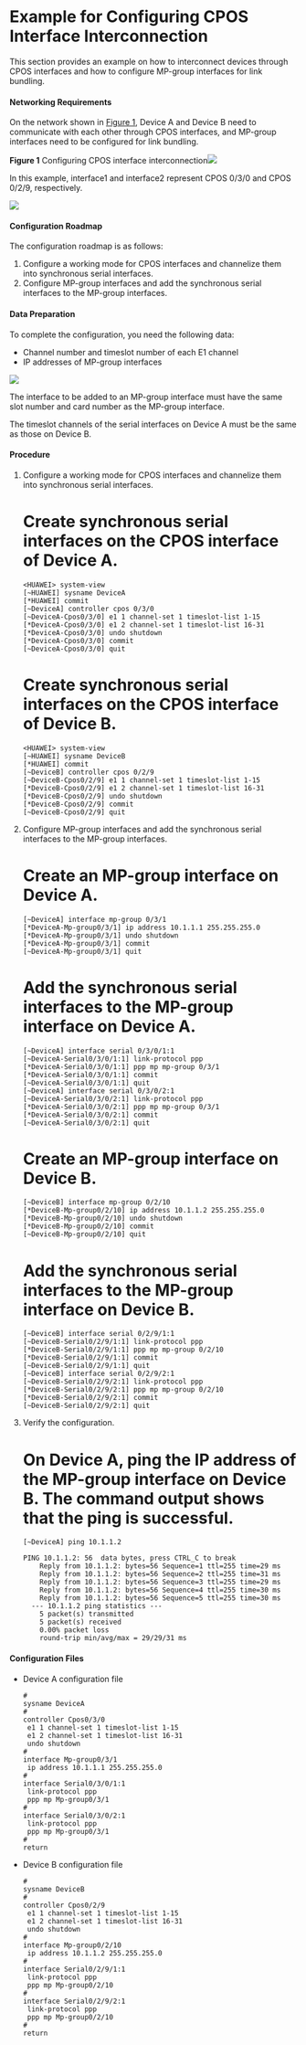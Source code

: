 Example for Configuring CPOS Interface Interconnection
======================================================

This section provides an example on how to interconnect devices through CPOS interfaces and how to configure MP-group interfaces for link bundling.

#### Networking Requirements

On the network shown in [Figure 1](#EN-US_TASK_0172364100__fig_dc_vrp_cpos_cfg_001001), Device A and Device B need to communicate with each other through CPOS interfaces, and MP-group interfaces need to be configured for link bundling.

**Figure 1** Configuring CPOS interface interconnection![](../../../../public_sys-resources/note_3.0-en-us.png) 

In this example, interface1 and interface2 represent CPOS 0/3/0 and CPOS 0/2/9, respectively.


  
![](images/fig_dc_ne_cpos_cfg_001001.png)

#### Configuration Roadmap

The configuration roadmap is as follows:

1. Configure a working mode for CPOS interfaces and channelize them into synchronous serial interfaces.
2. Configure MP-group interfaces and add the synchronous serial interfaces to the MP-group interfaces.

#### Data Preparation

To complete the configuration, you need the following data:

* Channel number and timeslot number of each E1 channel
* IP addresses of MP-group interfaces

![](../../../../public_sys-resources/note_3.0-en-us.png) 

The interface to be added to an MP-group interface must have the same slot number and card number as the MP-group interface.

The timeslot channels of the serial interfaces on Device A must be the same as those on Device B.



#### Procedure

1. Configure a working mode for CPOS interfaces and channelize them into synchronous serial interfaces.
   
   
   
   # Create synchronous serial interfaces on the CPOS interface of Device A.
   
   ```
   <HUAWEI> system-view
   [~HUAWEI] sysname DeviceA
   [*HUAWEI] commit
   [~DeviceA] controller cpos 0/3/0
   [~DeviceA-Cpos0/3/0] e1 1 channel-set 1 timeslot-list 1-15
   [*DeviceA-Cpos0/3/0] e1 2 channel-set 1 timeslot-list 16-31
   [*DeviceA-Cpos0/3/0] undo shutdown
   [*DeviceA-Cpos0/3/0] commit
   [~DeviceA-Cpos0/3/0] quit
   ```
   
   # Create synchronous serial interfaces on the CPOS interface of Device B.
   
   ```
   <HUAWEI> system-view
   [~HUAWEI] sysname DeviceB
   [*HUAWEI] commit
   [~DeviceB] controller cpos 0/2/9
   [~DeviceB-Cpos0/2/9] e1 1 channel-set 1 timeslot-list 1-15
   [*DeviceB-Cpos0/2/9] e1 2 channel-set 1 timeslot-list 16-31
   [*DeviceB-Cpos0/2/9] undo shutdown
   [*DeviceB-Cpos0/2/9] commit
   [~DeviceB-Cpos0/2/9] quit
   ```
2. Configure MP-group interfaces and add the synchronous serial interfaces to the MP-group interfaces.
   
   
   
   # Create an MP-group interface on Device A.
   
   ```
   [~DeviceA] interface mp-group 0/3/1
   [*DeviceA-Mp-group0/3/1] ip address 10.1.1.1 255.255.255.0
   [*DeviceA-Mp-group0/3/1] undo shutdown
   [*DeviceA-Mp-group0/3/1] commit
   [~DeviceA-Mp-group0/3/1] quit
   ```
   
   # Add the synchronous serial interfaces to the MP-group interface on Device A.
   
   ```
   [~DeviceA] interface serial 0/3/0/1:1
   [~DeviceA-Serial0/3/0/1:1] link-protocol ppp
   [*DeviceA-Serial0/3/0/1:1] ppp mp mp-group 0/3/1
   [*DeviceA-Serial0/3/0/1:1] commit
   [~DeviceA-Serial0/3/0/1:1] quit
   [~DeviceA] interface serial 0/3/0/2:1
   [~DeviceA-Serial0/3/0/2:1] link-protocol ppp
   [*DeviceA-Serial0/3/0/2:1] ppp mp mp-group 0/3/1
   [*DeviceA-Serial0/3/0/2:1] commit
   [~DeviceA-Serial0/3/0/2:1] quit
   ```
   
   # Create an MP-group interface on Device B.
   
   ```
   [~DeviceB] interface mp-group 0/2/10
   [*DeviceB-Mp-group0/2/10] ip address 10.1.1.2 255.255.255.0
   [*DeviceB-Mp-group0/2/10] undo shutdown
   [*DeviceB-Mp-group0/2/10] commit
   [~DeviceB-Mp-group0/2/10] quit
   ```
   
   # Add the synchronous serial interfaces to the MP-group interface on Device B.
   
   ```
   [~DeviceB] interface serial 0/2/9/1:1
   [~DeviceB-Serial0/2/9/1:1] link-protocol ppp
   [*DeviceB-Serial0/2/9/1:1] ppp mp mp-group 0/2/10
   [*DeviceB-Serial0/2/9/1:1] commit
   [~DeviceB-Serial0/2/9/1:1] quit
   [~DeviceB] interface serial 0/2/9/2:1
   [~DeviceB-Serial0/2/9/2:1] link-protocol ppp
   [*DeviceB-Serial0/2/9/2:1] ppp mp mp-group 0/2/10
   [*DeviceB-Serial0/2/9/2:1] commit
   [~DeviceB-Serial0/2/9/2:1] quit
   ```
3. Verify the configuration.
   
   
   
   # On Device A, ping the IP address of the MP-group interface on Device B. The command output shows that the ping is successful.
   
   ```
   [~DeviceA] ping 10.1.1.2
   ```
   ```
   PING 10.1.1.2: 56  data bytes, press CTRL_C to break
       Reply from 10.1.1.2: bytes=56 Sequence=1 ttl=255 time=29 ms
       Reply from 10.1.1.2: bytes=56 Sequence=2 ttl=255 time=31 ms
       Reply from 10.1.1.2: bytes=56 Sequence=3 ttl=255 time=29 ms
       Reply from 10.1.1.2: bytes=56 Sequence=4 ttl=255 time=30 ms
       Reply from 10.1.1.2: bytes=56 Sequence=5 ttl=255 time=30 ms
     --- 10.1.1.2 ping statistics ---
       5 packet(s) transmitted
       5 packet(s) received
       0.00% packet loss
       round-trip min/avg/max = 29/29/31 ms
   ```

#### Configuration Files

* Device A configuration file
  
  ```
  #
  sysname DeviceA
  #
  controller Cpos0/3/0
   e1 1 channel-set 1 timeslot-list 1-15
   e1 2 channel-set 1 timeslot-list 16-31
   undo shutdown
  #
  interface Mp-group0/3/1
   ip address 10.1.1.1 255.255.255.0
  #
  interface Serial0/3/0/1:1
   link-protocol ppp
   ppp mp Mp-group0/3/1
  #
  interface Serial0/3/0/2:1
   link-protocol ppp
   ppp mp Mp-group0/3/1
  #
  return
  ```
* Device B configuration file
  
  ```
  #
  sysname DeviceB
  #
  controller Cpos0/2/9
   e1 1 channel-set 1 timeslot-list 1-15
   e1 2 channel-set 1 timeslot-list 16-31
   undo shutdown
  #
  interface Mp-group0/2/10
   ip address 10.1.1.2 255.255.255.0
  #
  interface Serial0/2/9/1:1
   link-protocol ppp
   ppp mp Mp-group0/2/10
  #
  interface Serial0/2/9/2:1
   link-protocol ppp
   ppp mp Mp-group0/2/10
  #
  return
  ```